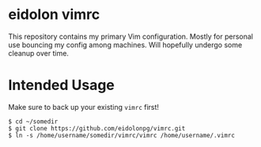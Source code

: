eidolon vimrc
=============

This repository contains my primary Vim configuration. Mostly for personal use bouncing my config among machines. Will hopefully undergo some cleanup over time.

# Intended Usage

Make sure to back up your existing `vimrc` first!

```
$ cd ~/somedir
$ git clone https://github.com/eidolonpg/vimrc.git
$ ln -s /home/username/somedir/vimrc/vimrc /home/username/.vimrc 
```
